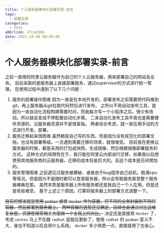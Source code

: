 ```yaml
---
title: 个人服务器模块化部署实录-前言
tags:
  - 部署实录
categories:
  - note
abbrlink: 27cad166
date: 2021-10-08 00:00:00
---
```


# 个人服务器模块化部署实录-前言

之前一直用的阿里云服务器作为自己的个人云服务器，用来部署自己的网站及业务。
目前采取的是服务器上直接部署服务，通过supervisor的方式进行统一管理。
在使用过程中遇到了以下几个问题：
1.	服务的部署操作困难
因为一直是在本地开发的，部署发布之前需要把代码推到git，再上服务器从git拉取代码然后进行发布。
之所以不用自动发布工具，是因为一来自动化流程构建需要时间，而我每次写一个小程序之后，很少有改动。所以就会变成不停配置自动化步骤。
二来自动化发布工具毕竟也是需要硬件资源的，云服务器资源并不是很富裕。
两者综合考虑，就一直在用手动的方式进行开发，部署。
2.	服务迁移起来很困难
虽然都是自己写的东西，但是因为没有规范化的部署文档，也没有部署等级。一旦遇到需要迁移的场景，就很难受。
目前我在更换云服务器的时候，都是采用的打包成快照，生成镜像，然后根据镜像部署服务的方式。
这种方式的局限性在于，我只能在阿里云内部进行迁移，如果我以后想使用其他服务商的云服务器，迁移的成本将是巨大的。且这个成本是日间增加的。
3.	服务管理困难
之前遇见过服务被爆破，或者由于bug程序自己宕机，跑满cpu等情况。但是因为不是随时都可以登录服务器，所以会导致服务甚至整个服务器瘫痪在那。
虽然本质是服务器上所有服务都还是我自己一个人在用，但是还是有些难受。
基于上述三个原因，打算将服务器上的部署方式调整一下。

~~目前的想法就是使用 `podman` 或者 `docker` 作为容器，将不同的业务封装到不同的容器，然后部署到服务器上。~~
~~两种容器的选型还没确定，后续也会通过对比运维复杂度，资源使用等相关方面做一个主观上的对比。~~
决定还是直接用 `docker` 了，考虑 `centos` 马上不在跟 `redhat` 屁股后更新了，使用 `redhat` 的 `podman` 意义不大，谁也不知道以后会用什么系统。 `docker` 多少熟悉一点，直接就用了也省心。

